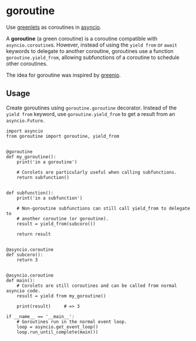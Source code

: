 # goroutine

Use [greenlets](http://greenlet.readthedocs.org/) as coroutines in [asyncio](https://docs.python.org/3/library/asyncio.html).

A **goroutine** (a green coroutine) is a coroutine compatible with `asyncio.coroutine`s. However, instead of using the
`yield from` or `await` keywords to delegate to another coroutine, goroutines use a function `goroutine.yield_from`,
allowing subfunctions of a coroutine to schedule other coroutines.

The idea for goroutine was inspired by [greenio](https://github.com/1st1/greenio).

## Usage

Create goroutines using `goroutine.goroutine` decorator. Instead of the `yield from` keyword, use `goroutine.yield_from`
to get a result from an `asyncio.Future`.

```python3
import asyncio
from goroutine import goroutine, yield_from


@goroutine
def my_goroutine():
    print('in a goroutine')

    # Corolets are particularly useful when calling subfunctions.
    return subfunction()


def subfunction():
    print('in a subfunction')

    # Non-goroutine subfunctions can still call yield_from to delegate to
    # another coroutine (or goroutine).
    result = yield_from(subcoro())

    return result


@asyncio.coroutine
def subcoro():
    return 3


@asyncio.coroutine
def main():
    # Corolets are still coroutines and can be called from normal asyncio code.
    result = yield from my_goroutine()

    print(result)     # => 3

if __name__ == '__main__':
    # Goroutines run in the normal event loop.
    loop = asyncio.get_event_loop()
    loop.run_until_complete(main())
```
